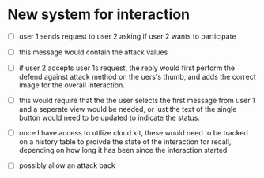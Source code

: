 # New system for interaction

- [ ] user 1 sends request to user 2 asking if user 2 wants to participate

- [ ] this message would contain the attack values

- [ ] if user 2 accepts user 1s request, the reply would first perform the defend against
attack method on the uers's thumb, and adds the correct image for the overall interaction.

- [ ] this would require that the the user selects the first message from user 1 and a seperate
view would be needed, or just the text of the single button would need to be updated to indicate the 
status.

- [ ] once I have access to utilize cloud kit, these would need to be tracked on a history table to proivde the
state of the interaction for recall, depending on how long it has been since the interaction started

- [ ] possibly allow an attack back
